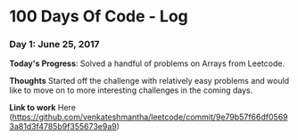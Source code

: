 # 100 Days Of Code - Log

### Day 1: June 25, 2017

**Today's Progress**: Solved a handful of problems on Arrays from Leetcode.

**Thoughts** Started off the challenge with relatively easy problems and would like to move on to more interesting challenges in the coming days.

**Link to work**
Here (https://github.com/venkateshmantha/leetcode/commit/9e79b57f66df05693a81d3f4785b9f355673e9a9)
